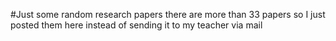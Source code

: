 #Just some random research papers
there are more than 33 papers so I just posted them here instead of sending it to my teacher via mail
